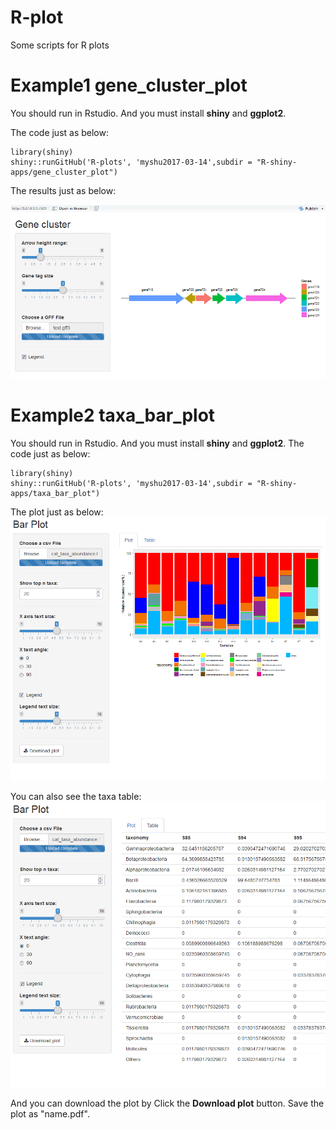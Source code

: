# R-plot

Some scripts for R plots

# Example1 gene_cluster_plot
You should run in Rstudio. And you must install **shiny** and **ggplot2**. 

The code just as below:

```{r}
library(shiny)
shiny::runGitHub('R-plots', 'myshu2017-03-14',subdir = "R-shiny-apps/gene_cluster_plot")
```

The results just as below:

![genecluster](/Images/gene_cluster_shot.png)

# Example2 taxa_bar_plot
You should run in Rstudio. And you must install **shiny** and **ggplot2**.
The code just as below:

```{r}
library(shiny)
shiny::runGitHub('R-plots', 'myshu2017-03-14',subdir = "R-shiny-apps/taxa_bar_plot")
```

The plot just as below:
![genecluster](/Images/bar_plot_shot.png)

You can also see the taxa table:
![genecluster](/Images/bar_plot_shot2.png)

And you can download the plot by Click the **Download plot** button. Save the plot as "name.pdf".
